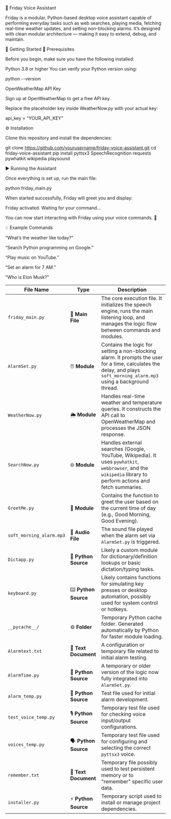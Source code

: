 🤖 Friday Voice Assistant

Friday is a modular, Python-based desktop voice assistant capable of performing everyday tasks such as web searches, playing media, fetching real-time weather updates, and setting non-blocking alarms.
It’s designed with clean modular architecture — making it easy to extend, debug, and maintain.

🚀 Getting Started
🧩 Prerequisites

Before you begin, make sure you have the following installed:

Python 3.8 or higher
You can verify your Python version using:

python --version


OpenWeatherMap API Key

Sign up at OpenWeatherMap
 to get a free API key.

Replace the placeholder key inside WeatherNow.py with your actual key:

api_key = "YOUR_API_KEY"

⚙️ Installation

Clone this repository and install the dependencies:

git clone https://github.com/yourusername/friday-voice-assistant.git
cd friday-voice-assistant
pip install pyttsx3 SpeechRecognition requests pywhatkit wikipedia playsound

▶️ Running the Assistant

Once everything is set up, run the main file:

python friday_main.py


When started successfully, Friday will greet you and display:

Friday activated. Waiting for your command...


You can now start interacting with Friday using your voice commands. 🎤

💡 Example Commands

“What’s the weather like today?”

“Search Python programming on Google.”

“Play music on YouTube.”

“Set an alarm for 7 AM.”

“Who is Elon Musk?”


| **File Name**            | **Type**              | **Description**                                                                                                                                                          |
| ------------------------ | --------------------- | ------------------------------------------------------------------------------------------------------------------------------------------------------------------------ |
| `friday_main.py`         | 🧠 **Main File**      | The core execution file. It initializes the speech engine, runs the main listening loop, and manages the logic flow between commands and modules.                        |
| `AlarmSet.py`            | ⏰ **Module**          | Contains the logic for setting a non-blocking alarm. It prompts the user for a time, calculates the delay, and plays `soft_morning_alarm.mp3` using a background thread. |
| `WeatherNow.py`          | 🌦️ **Module**        | Handles real-time weather and temperature queries. It constructs the API call to OpenWeatherMap and processes the JSON response.                                         |
| `SearchNow.py`           | 🌐 **Module**         | Handles external searches (Google, YouTube, Wikipedia). It uses `pywhatkit`, `webbrowser`, and the `wikipedia` library to perform actions and fetch summaries.           |
| `GreetMe.py`             | 👋 **Module**         | Contains the function to greet the user based on the current time of day (e.g., Good Morning, Good Evening).                                                             |
| `soft_morning_alarm.mp3` | 🎵 **Audio File**     | The sound file played when the alarm set via `AlarmSet.py` is triggered.                                                                                                 |
| `Dictapp.py`             | 📘 **Python Source**  | Likely a custom module for dictionary/definition lookups or basic dictation/typing tasks.                                                                                |
| `keyboard.py`            | ⌨️ **Python Source**  | Likely contains functions for simulating key presses or desktop automation, possibly used for system control or hotkeys.                                                 |
| `__pycache__/`           | ⚙️ **Folder**         | Temporary Python cache folder. Generated automatically by Python for faster module loading.                                                                              |
| `Alarmtext.txt`          | 📝 **Text Document**  | A configuration or temporary file related to initial alarm testing.                                                                                                      |
| `AlarmTime.py`           | 🧩 **Python Source**  | A temporary or older version of the logic now fully integrated into `AlarmSet.py`.                                                                                       |
| `alarm_temp.py`          | 🧪 **Python Source**  | Test file used for initial alarm development.                                                                                                                            |
| `test_voice_temp.py`     | 🎙️ **Python Source** | Temporary test file used for checking voice input/output configurations.                                                                                                 |
| `voices_temp.py`         | 🗣️ **Python Source** | Temporary test file used for configuring and selecting the correct `pyttsx3` voice.                                                                                      |
| `remember.txt`           | 💾 **Text Document**  | Temporary file possibly used to test persistent memory or to "remember" specific user data.                                                                              |
| `installer.py`           | ⚡ **Python Source**   | Temporary script used to install or manage project dependencies.                                                                                                         |


